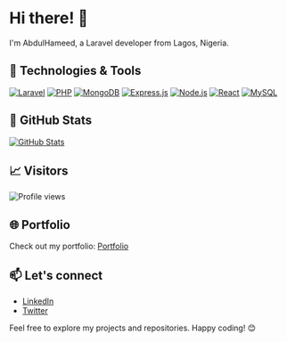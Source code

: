 # Hi there! 👋

I'm AbdulHameed, a Laravel developer from Lagos, Nigeria.

## 🔧 Technologies & Tools

[![Laravel](https://img.shields.io/badge/-Laravel-FF2D20?style=flat-square&logo=laravel&logoColor=white)](https://laravel.com/)
[![PHP](https://img.shields.io/badge/-PHP-777BB4?style=flat-square&logo=php&logoColor=white)](https://www.php.net/)
[![MongoDB](https://img.shields.io/badge/-MongoDB-47A248?style=flat-square&logo=mongodb&logoColor=white)](https://www.mongodb.com/)
[![Express.js](https://img.shields.io/badge/-Express.js-000000?style=flat-square&logo=express&logoColor=white)](https://expressjs.com/)
[![Node.js](https://img.shields.io/badge/-Node.js-339933?style=flat-square&logo=node.js&logoColor=white)](https://nodejs.org/)
[![React](https://img.shields.io/badge/-React-61DAFB?style=flat-square&logo=react&logoColor=black)](https://reactjs.org/)
[![MySQL](https://img.shields.io/badge/-MySQL-4479A1?style=flat-square&logo=mysql&logoColor=white)](https://www.mysql.com/)

## 🚀 GitHub Stats

[![GitHub Stats](https://github-readme-stats.vercel.app/api?username=youngyusuff6&show_icons=true&count_private=true&hide=issues,prs&theme=radical)](https://github.com/anuraghazra/github-readme-stats)

## 📈 Visitors

![Profile views](https://komarev.com/ghpvc/?username=youngyusuff6&color=green)

## 🌐 Portfolio

Check out my portfolio: [Portfolio](https://netlify.youngyusuff6.app)

## 📫 Let's connect

- [LinkedIn](https://www.linkedin.com/in/youngyusuff6/)
- [Twitter](https://twitter.com/youngyusuff6)

Feel free to explore my projects and repositories. Happy coding! 😊
